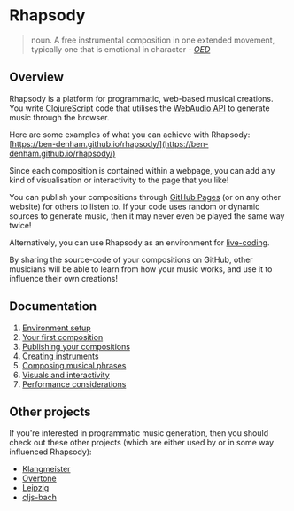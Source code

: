 # Rhapsody

> noun. A free instrumental composition in one extended movement,
> typically one that is emotional in character -
> *[OED](https://en.oxforddictionaries.com/definition/rhapsody)*

## Overview

Rhapsody is a platform for programmatic, web-based musical
creations. You write [ClojureScript](https://clojurescript.org/) code
that utilises the
[WebAudio API](https://developer.mozilla.org/en-US/docs/Web/API/Web_Audio_API)
to generate music through the browser.

Here are some examples of what you can achieve with Rhapsody:
[https://ben-denham.github.io/rhapsody/](https://ben-denham.github.io/rhapsody/)

Since each composition is contained within a webpage, you can add any
kind of visualisation or interactivity to the page that you like!

You can publish your compositions through
[GitHub Pages](https://pages.github.com/) (or on any other website)
for others to listen to. If your code uses random or dynamic sources
to generate music, then it may never even be played the same way
twice!

Alternatively, you can use Rhapsody as an environment for
[live-coding](https://en.wikipedia.org/wiki/Live_coding).

By sharing the source-code of your compositions on GitHub, other
musicians will be able to learn from how your music works, and use it
to influence their own creations!

## Documentation

1. [Environment setup](docs/1-setup.md)
2. [Your first composition](docs/2-tutorial.md)
3. [Publishing your compositions](docs/3-publishing.md)
4. [Creating instruments](docs/4-instruments.md)
5. [Composing musical phrases](docs/5-composing.md)
6. [Visuals and interactivity](docs/6-visuals-interactivity.md)
7. [Performance considerations](docs/7-performance.md)

## Other projects

If you're interested in programmatic music generation, then you should
check out these other projects (which are either used by or in some
way influenced Rhapsody):

* [Klangmeister](https://github.com/ctford/klangmeister)
* [Overtone](http://overtone.github.io/)
* [Leipzig](https://github.com/ctford/leipzig)
* [cljs-bach](https://github.com/ctford/cljs-bach)
